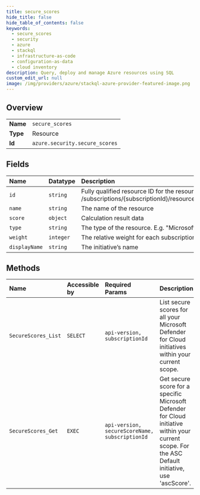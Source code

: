 ```yaml
---
title: secure_scores
hide_title: false
hide_table_of_contents: false
keywords:
  - secure_scores
  - security
  - azure    
  - stackql
  - infrastructure-as-code
  - configuration-as-data
  - cloud inventory
description: Query, deploy and manage Azure resources using SQL
custom_edit_url: null
image: /img/providers/azure/stackql-azure-provider-featured-image.png
---
```

  
    

## Overview
<table><tbody>
<tr><td><b>Name</b></td><td><code>secure_scores</code></td></tr>
<tr><td><b>Type</b></td><td>Resource</td></tr>
<tr><td><b>Id</b></td><td><code>azure.security.secure_scores</code></td></tr>
</tbody></table>

## Fields
| Name | Datatype | Description |
|:-----|:---------|:------------|
| `id` | `string` | Fully qualified resource ID for the resource. Ex - /subscriptions/&#123;subscriptionId&#125;/resourceGroups/&#123;resourceGroupName&#125;/providers/&#123;resourceProviderNamespace&#125;/&#123;resourceType&#125;/&#123;resourceName&#125; |
| `name` | `string` | The name of the resource |
| `score` | `object` | Calculation result data |
| `type` | `string` | The type of the resource. E.g. "Microsoft.Compute/virtualMachines" or "Microsoft.Storage/storageAccounts" |
| `weight` | `integer` | The relative weight for each subscription. Used when calculating an aggregated secure score for multiple subscriptions. |
| `displayName` | `string` | The initiative’s name |
## Methods
| Name | Accessible by | Required Params | Description |
|:-----|:--------------|:----------------|:------------|
| `SecureScores_List` | `SELECT` | `api-version, subscriptionId` | List secure scores for all your Microsoft Defender for Cloud initiatives within your current scope. |
| `SecureScores_Get` | `EXEC` | `api-version, secureScoreName, subscriptionId` | Get secure score for a specific Microsoft Defender for Cloud initiative within your current scope. For the ASC Default initiative, use 'ascScore'. |
